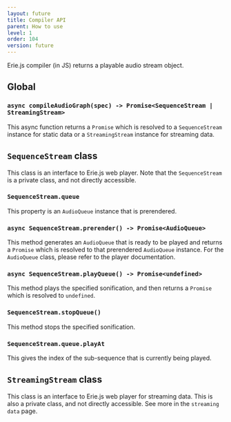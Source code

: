 ```yaml
---
layout: future
title: Compiler API
parent: How to use
level: 1
order: 104
version: future
---
```


Erie.js compiler (in JS) returns a playable audio stream object.

## Global

### `async compileAudioGraph(spec) -> Promise<SequenceStream | StreamingStream>`

This async function returns a `Promise` which is resolved to a `SequenceStream` instance for static data or a `StreamingStream` instance for streaming data.

## `SequenceStream` class

This class is an interface to Erie.js web player.
Note that the `SequenceStream` is a private class, and not directly accessible.

### `SequenceStream.queue`

This property is an `AudioQueue` instance that is prerendered.

### `async SequenceStream.prerender() -> Promise<AudioQueue>`

This method generates an `AudioQueue` that is ready to be played and returns a `Promise` which is resolved to that prerendered `AudioQueue` instance.
For the `AudioQueue` class, please refer to the player documentation.

### `async SequenceStream.playQueue() -> Promise<undefined>`

This method plays the specified sonification, and then returns a `Promise` which is resolved to `undefined`.

### `SequenceStream.stopQueue()`

This method stops the specified sonification.

### `SequenceStream.queue.playAt`

This gives the index of the sub-sequence that is currently being played.

## `StreamingStream` class

This class is an interface to Erie.js web player for streaming data.
This is also a private class, and not directly accessible.
See more in the `streaming data` page.